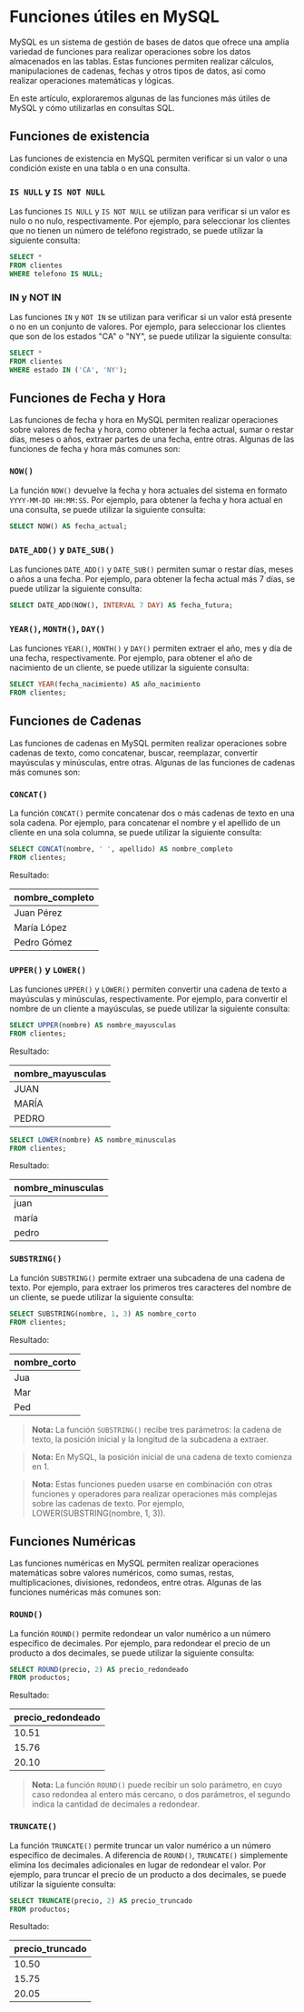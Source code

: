 # Funciones útiles en MySQL

MySQL es un sistema de gestión de bases de datos que ofrece una amplia variedad de funciones para realizar operaciones
sobre los datos almacenados en las tablas. Estas funciones permiten realizar cálculos, manipulaciones de cadenas, fechas
y otros tipos de datos, así como realizar operaciones matemáticas y lógicas.

En este artículo, exploraremos algunas de las funciones más útiles de MySQL y cómo utilizarlas en consultas SQL.

## Funciones de existencia

Las funciones de existencia en MySQL permiten verificar si un valor o una condición existe en una tabla o en una
consulta.

### `IS NULL` y `IS NOT NULL`

Las funciones `IS NULL` y `IS NOT NULL` se utilizan para verificar si un valor es nulo o no nulo, respectivamente. Por
ejemplo, para seleccionar los clientes que no tienen un número de teléfono registrado, se puede utilizar la siguiente
consulta:

```sql
SELECT *
FROM clientes
WHERE telefono IS NULL;
```

### IN y NOT IN

Las funciones `IN` y `NOT IN` se utilizan para verificar si un valor está presente o no en un conjunto de valores. Por
ejemplo, para seleccionar los clientes que son de los estados "CA" o "NY", se puede utilizar la siguiente consulta:

```sql
SELECT *
FROM clientes
WHERE estado IN ('CA', 'NY');
```

## Funciones de Fecha y Hora

Las funciones de fecha y hora en MySQL permiten realizar operaciones sobre valores de fecha y hora, como obtener la
fecha actual, sumar o restar días, meses o años, extraer partes de una fecha, entre otras. Algunas de las funciones de
fecha y hora más comunes son:

### `NOW()`

La función `NOW()` devuelve la fecha y hora actuales del sistema en formato `YYYY-MM-DD HH:MM:SS`. Por ejemplo, para
obtener la fecha y hora actual en una consulta, se puede utilizar la siguiente consulta:

```sql
SELECT NOW() AS fecha_actual;
```

### `DATE_ADD()` y `DATE_SUB()`

Las funciones `DATE_ADD()` y `DATE_SUB()` permiten sumar o restar días, meses o años a una fecha. Por ejemplo, para
obtener la fecha actual más 7 días, se puede utilizar la siguiente consulta:

```sql
SELECT DATE_ADD(NOW(), INTERVAL 7 DAY) AS fecha_futura;
```

### `YEAR()`, `MONTH()`, `DAY()`

Las funciones `YEAR()`, `MONTH()` y `DAY()` permiten extraer el año, mes y día de una fecha, respectivamente. Por
ejemplo, para obtener el año de nacimiento de un cliente, se puede utilizar la siguiente consulta:

```sql
SELECT YEAR(fecha_nacimiento) AS año_nacimiento
FROM clientes;
```

## Funciones de Cadenas

Las funciones de cadenas en MySQL permiten realizar operaciones sobre cadenas de texto, como concatenar, buscar,
reemplazar, convertir mayúsculas y minúsculas, entre otras. Algunas de las funciones de cadenas más comunes son:

### `CONCAT()`

La función `CONCAT()` permite concatenar dos o más cadenas de texto en una sola cadena. Por ejemplo, para concatenar el
nombre y el apellido de un cliente en una sola columna, se puede utilizar la siguiente consulta:

```sql
SELECT CONCAT(nombre, ' ', apellido) AS nombre_completo
FROM clientes;
```

Resultado:

| nombre_completo |
|-----------------|
| Juan Pérez      |
| María López     |
| Pedro Gómez     |

### `UPPER()` y `LOWER()`

Las funciones `UPPER()` y `LOWER()` permiten convertir una cadena de texto a mayúsculas y minúsculas, respectivamente.
Por ejemplo, para convertir el nombre de un cliente a mayúsculas, se puede utilizar la siguiente consulta:

```sql
SELECT UPPER(nombre) AS nombre_mayusculas
FROM clientes;
```

Resultado:

| nombre_mayusculas |
|-------------------|
| JUAN              |
| MARÍA             |
| PEDRO             |

```sql
SELECT LOWER(nombre) AS nombre_minusculas
FROM clientes;
```

Resultado:

| nombre_minusculas |
|-------------------|
| juan              |
| maría             |
| pedro             |

### `SUBSTRING()`

La función `SUBSTRING()` permite extraer una subcadena de una cadena de texto. Por ejemplo, para extraer los primeros
tres caracteres del nombre de un cliente, se puede utilizar la siguiente consulta:

```sql
SELECT SUBSTRING(nombre, 1, 3) AS nombre_corto
FROM clientes;
```

Resultado:

| nombre_corto |
|--------------|
| Jua          |
| Mar          |
| Ped          |

> **Nota:** La función `SUBSTRING()` recibe tres parámetros: la cadena de texto, la posición inicial y la longitud de
> la subcadena a extraer.

> **Nota:** En MySQL, la posición inicial de una cadena de texto comienza en 1.

> **Nota:** Estas funciones pueden usarse en combinación con otras funciones y operadores para realizar operaciones más
> complejas sobre las cadenas de texto. Por ejemplo, LOWER(SUBSTRING(nombre, 1, 3)).

## Funciones Numéricas

Las funciones numéricas en MySQL permiten realizar operaciones matemáticas sobre valores numéricos, como sumas, restas,
multiplicaciones, divisiones, redondeos, entre otras. Algunas de las funciones numéricas más comunes son:

### `ROUND()`

La función `ROUND()` permite redondear un valor numérico a un número específico de decimales. Por ejemplo, para
redondear el precio de un producto a dos decimales, se puede utilizar la siguiente consulta:

```sql
SELECT ROUND(precio, 2) AS precio_redondeado
FROM productos;
```

Resultado:

| precio_redondeado |
|-------------------|
| 10.51             |
| 15.76             |
| 20.10             |

> **Nota:** La función `ROUND()` puede recibir un solo parámetro, en cuyo caso redondea al entero más cercano, o dos
> parámetros, el segundo indica la cantidad de decimales a redondear.

### `TRUNCATE()`

La función `TRUNCATE()` permite truncar un valor numérico a un número específico de decimales. A diferencia de
`ROUND()`, `TRUNCATE()` simplemente elimina los decimales adicionales en lugar de redondear el valor. Por ejemplo, para
truncar el precio de un producto a dos decimales, se puede utilizar la siguiente consulta:

```sql
SELECT TRUNCATE(precio, 2) AS precio_truncado
FROM productos;
```

Resultado:

| precio_truncado |
|-----------------|
| 10.50           |
| 15.75           |
| 20.05           |